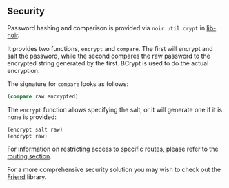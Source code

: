 ## Security

Password hashing and comparison is provided via `noir.util.crypt` in [lib-noir](https://github.com/noir-clojure/lib-noir).

It provides two functions, `encrypt` and `compare`. The first will encrypt and salt the password,
while the second compares the raw password to the encrypted string generated by the first. BCrypt
is used to do the actual encryption.

The signature for `compare` looks as follows:

```clojure
(compare raw encrypted)
```

The `encrypt` function allows specifying the salt, or it will generate one if it is none is provided:

```clojure
(encrypt salt raw)
(encrypt raw)
```

For information on restricting access to specific routes, please refer to the [routing section](/docs/routes.md#marking_routes_as_restricted).

For a more comprehensive security solution you may wish to check out the [Friend](https://github.com/cemerick/friend) library.
